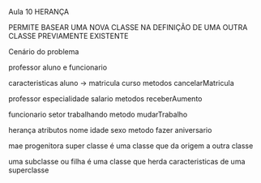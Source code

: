 Aula 10 HERANÇA 

PERMITE BASEAR UMA NOVA CLASSE NA DEFINIÇÃO DE UMA OUTRA CLASSE PREVIAMENTE EXISTENTE 

Cenário do problema

professor aluno e funcionario 

caracteristicas 
aluno -> matricula curso
metodos cancelarMatricula

professor especialidade salario
metodos receberAumento

funcionario setor trabalhando
metodo mudarTrabalho 


herança 
atributos nome idade sexo 
metodo fazer aniversario 


mae progenitora super classe
é uma classe que da origem a outra classe 

uma subclasse ou filha 
é uma classe que herda caracteristicas de uma superclasse
